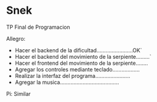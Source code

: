 # Snek
TP Final de Programacion

Allegro:
* Hacer el backend de la dificultad........................OK`
* Hacer el backend del movimiento de la serpiente.........`
* Hacer el frontend del movimiento de la serpiente........
* Agregar los controles mediante teclado..................
* Realizar la interfaz del programa.......................
* Agregar la musica.......................................

Pi:
Similar
